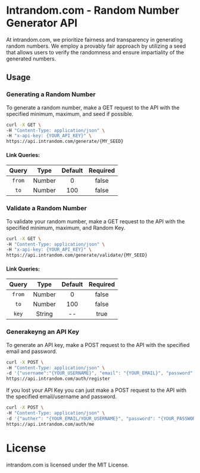 # Intrandom.com - Random Number Generator API

At intrandom.com, we prioritize fairness and transparency in generating random numbers. We employ a provably fair approach by utilizing a seed that allows users to verify the randomness and ensure impartiality of the generated numbers.

## Usage

### Generating a Random Number

To generate a random number, make a GET request to the API with the specified minimum, maximum, and seed if possible.

```bash
curl -X GET \
-H "Content-Type: application/json" \
-H "x-api-key: {YOUR_API_KEY}" \
https://api.intrandom.com/generate/{MY_SEED}
```

#### Link Queries:

| Query  |  Type  | Default | Required |
| :----: | :----: | :-----: | :------: |
| `from` | Number |    0    |  false   |
|  `to`  | Number |   100   |  false   |

### Validate a Random Number

To validate your random number, make a GET request to the API with the specified minimum, maximum, and Random Key.

```bash
curl -X GET \
-H "Content-Type: application/json" \
-H "x-api-key: {YOUR_API_KEY}" \
https://api.intrandom.com/generate/validate/{MY_SEED}
```

#### Link Queries:

| Query  |  Type  | Default | Required |
| :----: | :----: | :-----: | :------: |
| `from` | Number |    0    |  false   |
|  `to`  | Number |   100   |  false   |
| `key`  | String |   --    |   true   |

### Generakeyng an API Key

To generate an API key, make a POST request to the API with the specified email and password.

```bash
curl -X POST \
-H "Content-Type: application/json" \
-d '{"username":"{YOUR_USERNAME}", "email": "{YOUR_EMAIL}", "password": "{YOUR_PASSWORD}"}' \
https://api.intrandom.com/auth/register
```

If you lost your API Key you can just make a POST request to the API with the specified email/username and password.

```bash
curl -X POST \
-H "Content-Type: application/json" \
-d '{"auther": "{YOUR_EMAIL/YOUR_USERNAME}", "password": "{YOUR_PASSWORD}"}' \
https://api.intrandom.com/auth/me
```

# License
intrandom.com is licensed under the MIT License.
